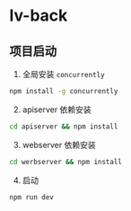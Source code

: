# lv-back

## 项目启动

1. 全局安装 `concurrently`

```sh
npm install -g concurrently
```

2. apiserver 依赖安装

```sh
cd apiserver && npm install
```

3. webserver 依赖安装

```sh
cd werbserver && npm install
```

4. 启动

```sh
npm run dev
```
